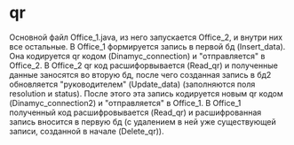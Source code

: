 # qr
Основной файл Office_1.java, из него запускается Office_2, и внутри них все остальные. 
В Office_1 формируется запись в первой бд (Insert_data). Она кодируется qr кодом (Dinamyc_connection) и "отправляется" в Office_2. 
В Office_2 qr код расшифорвывается (Read_qr) и полученные данные заносятся во вторую бд, после чего созданная запись в бд2 обновляется "руководителем" (Update_data) (заполняются поля resolution  и status). После этого эта запись кодируется новым qr кодом (Dinamyc_connection2) и "отправляется" в Office_1.
В Office_1 полученный код расшифровывается (Read_qr) и расшифрованная запись вносится в первую бд (с удалением в ней уже существующей записи, созданной в начале (Delete_qr)). 
